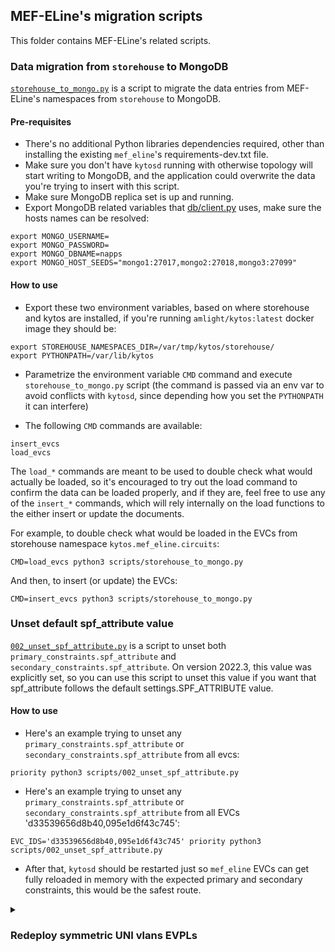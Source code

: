 ## MEF-ELine's migration scripts

This folder contains MEF-ELine's related scripts.

### Data migration from `storehouse` to MongoDB

[`storehouse_to_mongo.py`](./storehouse_to_mongo.py) is a script to migrate the data entries from MEF-ELine's namespaces from `storehouse` to MongoDB.

#### Pre-requisites

- There's no additional Python libraries dependencies required, other than installing the existing `mef_eline`'s requirements-dev.txt file.
- Make sure you don't have `kytosd` running with otherwise topology will start writing to MongoDB, and the application could overwrite the data you're trying to insert with this script.
- Make sure MongoDB replica set is up and running.
- Export MongoDB related variables that [db/client.py](../db/client.py) uses, make sure the hosts names can be resolved:

```
export MONGO_USERNAME=
export MONGO_PASSWORD=
export MONGO_DBNAME=napps
export MONGO_HOST_SEEDS="mongo1:27017,mongo2:27018,mongo3:27099"
```

#### How to use

- Export these two environment variables, based on where storehouse and kytos are installed, if you're running `amlight/kytos:latest` docker image they should be:

```
export STOREHOUSE_NAMESPACES_DIR=/var/tmp/kytos/storehouse/
export PYTHONPATH=/var/lib/kytos
```

- Parametrize the environment variable `CMD` command and execute `storehouse_to_mongo.py` script (the command is passed via an env var to avoid conflicts with `kytosd`, since depending how you set the `PYTHONPATH` it can interfere)

- The following `CMD` commands are available:

```
insert_evcs
load_evcs
```

The `load_*` commands are meant to be used to double check what would actually be loaded, so it's encouraged to try out the load command to confirm the data can be loaded properly, and if they are, feel free to use any of the `insert_*` commands, which will rely internally on the load functions to the either insert or update the documents.

For example, to double check what would be loaded in the EVCs from storehouse namespace `kytos.mef_eline.circuits`:

```
CMD=load_evcs python3 scripts/storehouse_to_mongo.py
```

And then, to insert (or update) the EVCs:

```
CMD=insert_evcs python3 scripts/storehouse_to_mongo.py
```

### Unset default spf_attribute value

[`002_unset_spf_attribute.py`](./002_unset_spf_attribute.py) is a script to unset both `primary_constraints.spf_attribute` and `secondary_constraints.spf_attribute`. On version 2022.3, this value was explicitly set, so you can use this script to unset this value if you want that spf_attribute follows the default settings.SPF_ATTRIBUTE value.

#### How to use

- Here's an example trying to unset any `primary_constraints.spf_attribute` or  `secondary_constraints.spf_attribute` from all evcs:

```
priority python3 scripts/002_unset_spf_attribute.py
```

- Here's an example trying to unset any `primary_constraints.spf_attribute` or  `secondary_constraints.spf_attribute` from all EVCs 'd33539656d8b40,095e1d6f43c745':

```
EVC_IDS='d33539656d8b40,095e1d6f43c745' priority python3 scripts/002_unset_spf_attribute.py
```

- After that, `kytosd` should be restarted just so `mef_eline` EVCs can get fully reloaded in memory with the expected primary and secondary constraints, this would be the safest route.

<details><summary><h3>Redeploy symmetric UNI vlans EVPLs </h3></summary>

[`redeploy_evpls_same_vlans.py`](./redeploy_evpls_same_vlans.py) is a CLI script to list and redeploy symmetric (same vlan on both UNIs) EVPLs.

You should use this script if you want to avoid a redundant `set_vlan` instruction that used to be present in the instruction set. This script by triggering an EVC redeploy will force that all flows get pushed and overwritten again, it'll temporarily create traffic disruption. The redeploy in this case is just to force that the flows are pushed right away instead of waiting for a network convergence that might result in the flows getting pushed again.

#### Pre-requisites

- There's no additional dependency other than the existing core ones

#### How to use

This script exposes two commands: `list` and `update`.

- First you want to `list` to double check which symmetric EVPLs have been found. If you need to just include a subset you can use the ``--included_evcs_filter`` string passing a string of evc ids separated by comma value.

```shell
python scripts/redeploy_evpls_same_vlans.py list --included_evcs_filter 'dc533ac942a541,eab1fedf3d654f' | jq

{
  "dc533ac942a541": {
    "name": "1046-1046",
    "uni_a": {
      "tag": {
        "tag_type": "vlan",
        "value": 1046
      },
      "interface_id": "00:00:00:00:00:00:00:01:1"
    },
    "uni_z": {
      "tag": {
        "tag_type": "vlan",
        "value": 1046
      },
      "interface_id": "00:00:00:00:00:00:00:03:1"
    }
  },
  "eab1fedf3d654f": {
    "name": "1070-1070",
    "uni_a": {
      "tag": {
        "tag_type": "vlan",
        "value": 1070
      },
      "interface_id": "00:00:00:00:00:00:00:01:1"
    },
    "uni_z": {
      "tag": {
        "tag_type": "vlan",
        "value": 1070
      },
      "interface_id": "00:00:00:00:00:00:00:03:1"
    }
  }
}
```

- If you're OK with the EVPLs listed on `list`, then you can proceed to `update` to trigger a redeploy. You can also set ``--batch_size`` and ``--batch_sleep_secs`` to control respectively how many EVPLs will be redeployed concurrently and how long to wait after each batch is sent:

```
python scripts/redeploy_evpls_same_vlans.py update --batch_size 10 --batch_sleep_secs 5 --included_evcs_filter 'dc533ac942a541,eab1fedf3d654f'

2023-11-01 16:29:45,980 - INFO - It'll redeploy 2 EVPL(s) using batch_size 10 and batch_sleep 5
2023-11-01 16:29:46,123 - INFO - Redeployed evc_id dc533ac942a541
2023-11-01 16:29:46,143 - INFO - Redeployed evc_id eab1fedf3d654f
```

- If you want to redeploy all symmetric EVPLs batching 10 EVCs concurrently and waiting for 5 seconds per batch:

```
python scripts/redeploy_evpls_same_vlans.py update --batch_size 10 --batch_sleep_secs 5


2023-11-01 16:23:11,081 - INFO - It'll redeploy 100 EVPL(s) using batch_size 10 and batch_sleep 5
2023-11-01 16:23:11,724 - INFO - Redeployed evc_id 0ca460bafb7442
2023-11-01 16:23:11,725 - INFO - Redeployed evc_id 0645d179d9174f
2023-11-01 16:23:11,752 - INFO - Redeployed evc_id 0b45959b6a484b
2023-11-01 16:23:11,763 - INFO - Redeployed evc_id 0a270fd5a2ce47
2023-11-01 16:23:11,779 - INFO - Redeployed evc_id 08a72e3c1ecb40
2023-11-01 16:23:11,780 - INFO - Redeployed evc_id 09a5a3b14f9048
2023-11-01 16:23:11,780 - INFO - Redeployed evc_id 0e658df33a9d46
2023-11-01 16:23:11,783 - INFO - Redeployed evc_id 1096fff414c649
2023-11-01 16:23:11,789 - INFO - Redeployed evc_id 0a5702d65da64c
2023-11-01 16:23:11,802 - INFO - Redeployed evc_id 07e3c962346947
2023-11-01 16:23:11,802 - INFO - Sleeping for 5...
2023-11-01 16:23:17,498 - INFO - Redeployed evc_id 1b884a1dd8f147
2023-11-01 16:23:17,538 - INFO - Redeployed evc_id 23270946ce1044
2023-11-01 16:23:17,541 - INFO - Redeployed evc_id 18610fbbcfe54e
2023-11-01 16:23:17,543 - INFO - Redeployed evc_id 1a10cb2638d746
2023-11-01 16:23:17,543 - INFO - Redeployed evc_id 25f2269466cc42
2023-11-01 16:23:17,544 - INFO - Redeployed evc_id 2c332447842b42
2023-11-01 16:23:17,546 - INFO - Redeployed evc_id 2ddf3e33b5fd4b
2023-11-01 16:23:17,547 - INFO - Redeployed evc_id 168346ab0be845
2023-11-01 16:23:17,554 - INFO - Redeployed evc_id 21aff155f11e49
2023-11-01 16:23:17,555 - INFO - Redeployed evc_id 215aeb07f34543
2023-11-01 16:23:17,555 - INFO - Sleeping for 5...

```
</details>
